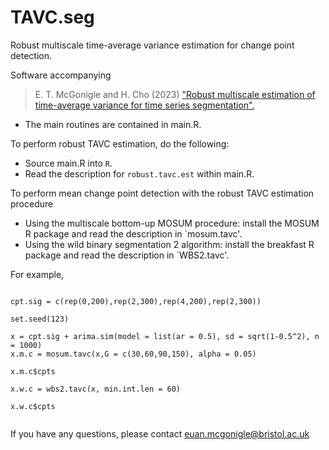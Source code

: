 # TAVC.seg
Robust multiscale time-average variance estimation for change point detection.

Software accompanying 
> E. T. McGonigle and H. Cho (2023) ["Robust multiscale estimation of time-average variance for time
series segmentation".](https://doi.org/10.1016/j.csda.2022.107648)

- The main routines are contained in main.R. 

To perform robust TAVC estimation, do the following:

- Source main.R into `R`.
- Read the description for `robust.tavc.est` within main.R.

To perform mean change point detection with the robust TAVC estimation procedure

- Using the multiscale bottom-up MOSUM procedure: install the MOSUM R package and read the description in `mosum.tavc'.
- Using the wild binary segmentation 2 algorithm: install the breakfast R package and read the description in `WBS2.tavc'.

For example,

```{r}

cpt.sig = c(rep(0,200),rep(2,300),rep(4,200),rep(2,300))

set.seed(123)

x = cpt.sig + arima.sim(model = list(ar = 0.5), sd = sqrt(1-0.5^2), n = 1000)
x.m.c = mosum.tavc(x,G = c(30,60,90,150), alpha = 0.05)

x.m.c$cpts

x.w.c = wbs2.tavc(x, min.int.len = 60)

x.w.c$cpts


```

If you have any questions, please contact euan.mcgonigle@bristol.ac.uk
